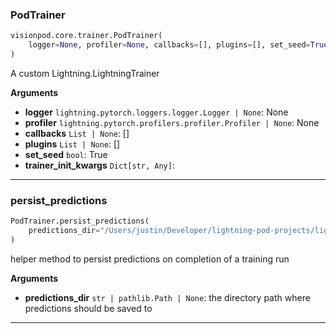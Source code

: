 ### PodTrainer


```python
visionpod.core.trainer.PodTrainer(
    logger=None, profiler=None, callbacks=[], plugins=[], set_seed=True, **trainer_init_kwargs
)
```


A custom Lightning.LightningTrainer

__Arguments__

- __logger__ `lightning.pytorch.loggers.logger.Logger | None`: None
- __profiler__ `lightning.pytorch.profilers.profiler.Profiler | None`: None
- __callbacks__ `List | None`: []
- __plugins__ `List | None`: []
- __set_seed__ `bool`: True
- __trainer_init_kwargs__ `Dict[str, Any]`:


----

### persist_predictions


```python
PodTrainer.persist_predictions(
    predictions_dir="/Users/justin/Developer/lightning-pod-projects/lightning-pod-vision/data/predictions/predictions.pt",
)
```


helper method to persist predictions on completion of a training run

__Arguments__

- __predictions_dir__ `str | pathlib.Path | None`: the directory path where predictions should be saved to


----
